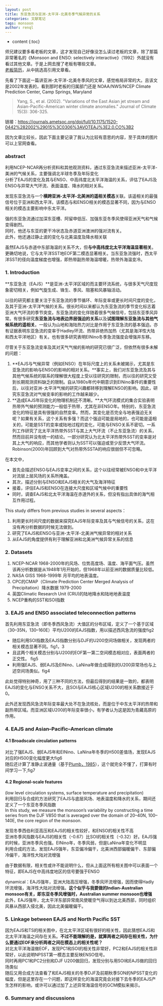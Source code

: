 ```yaml
---
layout: post
title: 东亚急流与亚洲-太平洋-北美冬季气候异常的关系
categories: 文献笔记
tags: monsoon
author: renql
---
```


* content
{:toc}

师兄建议要多看老板的文章，这才发现自己好像没怎么读过老板的文章，除了那篇非常著名的《Monsoon and ENSO: selectively interactive》（1992）外就没有看过其他文章。于是上网去搜了老板有哪些文章。   
<a href="http://atmos.sysu.edu.cn/teacher/357" target="_blank">老板简历</a>，从中挑选高引用文章看。  

先看了下面这一篇讲亚洲-太平洋-北美冬季风的文章，感觉格局非常的大。且该文是2002年发表的，看到那时老板的归属部门还是 NOAA/NWS/NCEP Climate Prediction Center, Camp Springs, Maryland   
   
> Yang, S., et al. (2002). "Variations of the East Asian jet stream and Asian-Pacific-American winter climate anomalies." Journal of Climate 15(3): 306-325.

链接：https://journals.ametsoc.org/doi/full/10.1175/1520-0442%282002%29015%3C0306%3AVOTEAJ%3E2.0.CO%3B2

因为文章比较长，因此下面主要记录了我认为比较有意思的内容，至于具体的图片可以上官网查看。

### abstract ###
利用NCEP-NCAR再分析资料和其他观测资料，通过东亚急流来描述亚洲-太平洋-美洲的气候关系，主要强调北半球冬季及年际变化   
分析了EAJS的变化及其与ENSO、中高纬度北太平洋海温的关系，评估了EAJS及ENSO与异常大气环流、表面温度、降水的相对关系。   

发现东亚急流与一个**横跨亚洲-太平洋-北美洲的遥相关模态**关联。该遥相关的最强信号位于亚洲和西太平洋。该模态与和ENSO相关的模态显著不同，因为与ENSO相关的模态主要影响中东太平洋。

强的东亚急流通过加深东亚槽、阿留申低压、加强东亚冬季风使得亚洲天气和气候变得剧烈。   
同时，他还与东亚的更干冷状态及赤道亚洲澳洲的强对流有关。  
此外，他还通过静止波的变化与北美温度及降水相关联 
 
虽然EAJS与赤道中东部海温的关系不大，但**与中高纬度北太平洋海温显著相关**。更确切地说，它与太平洋SST地EOF第二模态显著相关。当东亚急流强时，西太平洋SST的径向温度梯度也增强，即热带副热带海温增暖，热带外海温变冷。  




### 1. Introduction   
**东亚急流（EAJS）**是亚洲-太平洋区域的而主要环流系统，与很多天气尺度现象密切相关，例如气旋生成、锋生、季风、阻塞和风暴轴活动。

以往的研究都主要关注于东亚急流的季节循环、年际变率或更长时间尺度的变化，及其于亚洲-太平洋气候的关系。很长时间以来都认为东亚急流的季节变化标志着亚洲大气环流的季节突变。东亚急流的变化伴随着很多气候信号，包括东亚季风异常。有很多研究**东亚急流与地表边界层强迫的关系**以及**试图理解东亚急流与其他气候系统的遥相关**。一般认为山地和海陆热力对比是作用于东亚急流的基本强迫。亦有证据表明东亚急流的变率于Hadley环流、热带非绝热加热（尤其是海洋性大陆和西太平洋地区）有关。也有很多研究表明EINino冬季急流强度会增强并东移。

尽管关于东亚急流变率及其对天气气候的影响的研究已很广泛，但依然有很多未解的问题：  
1. **EAJS与气候异常（例如ENSO）在年际尺度上的关系未被揭示，尤其是东亚急流的影响与ENSO的影响的相对关系。**事实上，我们对东亚急流及其与其他气候系统的联系的理解很大程度上受以往研究的限制，而以往的研究又受到长期观测资料缺乏的限制。自从1980s年代中期意识到EINino事件的重要性后，以往对亚洲-太平洋气候的研究兴趣都转移到理解ENSO的影响。因此，研究东亚急流对气候变率的影响的工作越来越少。  
2. **造成EAJS年际变化的物理机制还不清晰。**大气环流模式的集合实验表明热带外气候的预测能力一般低于热带，尤其在非ENSO年。特别的，东亚急流变化的特征是具有很强的自然变率。然而，其变化是否完全与地表强迫无关呢？如果有关系，这个关系有多强？而这个强迫可能是局地的，也可能是遥相关的，可能是SST的变率或陆地过程的变化，可能与ENSO关系不密切。一系列工作研究了北太平洋热带外SST与其上大气环流（不止东亚急流）的关系，然而目前并没有统一的结论。一部分研究认为北太平洋热带外SST的变率是对其上大气的响应，而其他学者则认为SST可以强迫或至少反馈大气环流。Robinson(2000)年回顾到大气对热带外SSTA的响应很弱但不可忽略。

在本文中，  

- 首先会描述ENSO与EAJS变率之间的关系，这个以往经常被ENSO和中太平洋对流层上层风场的关系所掩盖。   
- 其次，描述分别与ENSO和EAJS相关的大气及海洋特征   
- 接着，评估EAJS和ENSO在连接大尺度和区域气候中的重要性  
- 同时，调查EAJS和北太平洋海温在赤道外的关系，但没有指出具体的海气相互作用过程。

This study differs from previous studies in several aspects：  
1. 利用更长时间尺度的数据来探究EAJS年际变率及其与气候信号的关系，这在没有再分析数据的时候无法做到。  
2. 研究了EAJS和ENSO与亚洲-太平洋-北美洲气候异常的相对关系   
3. 从EAJS的角度提供有利于理解亚洲和北美洲气候异常关系的信息  

### 2. Datasets   
1. NCEP-NCAR 1968-2000年的风场、位势高度场、温度、海平面气压。虽然该再分析数据是从1948年1月开始的，但1968年以前亚洲的数据质量比较低。  
2. NASA GISS 1968-1999年 月平均的地表温度。  
3. CPC的CMAP（Climate Prediction Center Merged Analysis of Precipitation）降水数据 1979-2000  
4. 英国Climatic Research Unit (CRU)的陆地降水和陆地地表温度  
5. NCEP重构的SST和SOI指数  
 
### 3. EAJS and ENSO associated teleconnection patterns  
首先利用东亚急流（即冬季西风急流）大值区的分布区域，定义了一个基于区域（30–35N，130–160E）平均U200的EAJS指数，用以描述西风急流的强度fig2   

- 随后利用SOI指数及EAJS指数分别与DJF的U200空间场做相关，发现两者的相关模态显著不同。fig1，3   
- 且这两个相关模态分别与U200的EOF第一第二空间模态相对应，表面两者的正交性。 fig5  
- 利用强EAJS、弱EAJS及EINino、LaNina年做合成得到的U200异常场也与上述空间场类似。fig4   

此处觉得特别神奇，用了三种不同的方法，但最后得到的结果是一致的，都表明EAJS的变化与ENSO关系不大，且SOI与EAJS核心区域U200的相关系数接近于0。

此外还发现西风急流年际变率最大处不在急流核处，而是位于中东太平洋的热带和副热带区域。而亚洲区域U200的年际变率很小，有学者认为这是因为青藏高原的作用。

### 4. EAJS and Asian–Pacific–American climate   
#### 4.1 Broadscale circulation patterns      
对比了强EAJS、弱EAJS年和EINino、LaNina年冬季的H500差值场，发现EAJS对应的H500变化幅度更大fig6   
随后还计算了准静止波通量（基于<a href="https://journals.ametsoc.org/doi/pdf/10.1175/1520-0469%281985%29042%3C0217%3AOTTDPO%3E2.0.CO%3B2" target="_blank">Plumb，1985</a>），这个就完全不懂了，打算有时间学习一下,fig7   

#### 4.2 Regional-scale features 
(low level circulation systems, surface temperature and precipitation)    
利用回归与合成的方法研究了EAJS与底层风场、地表温度和降水的关系，期间还定义了一个东亚冬季风指数    
In this study, we measure the monsoon’s variability by constructing a time series from the DJF V850 that is averaged over the domain of 20–40N, 100–140E, the core region of the monsoon.  

发现冬季西伯利亚高压和EAJS的相关性较好，和ENSO的相关性不高   
亚洲冬季风指数与EAJS的相关性（-0.67）比SOI的相关性（-0.32）好。EAJS强的时候，亚洲冬季风也强。EINino年，冬季风弱，但是LaNina年变化不明显   
利用合成的方法，发现EAJS强年，东亚偏冷偏干，北美洲西部偏暖偏干、东部偏冷偏干，海洋性大陆对流增强

由于数据有限，相关性或许不能说明什么，但从上面这所有相关图中可以表面一个特征，即EAJS在中高纬度地区的信号要强于ENSO   

dynamical：EAJS强年，亚洲大陆高压增强，冬季风环流增强，因而使得Hadly环流增强，海洋性大陆对流增强。**这个似乎与我要做的Indian-Australian monsoon有关，即东亚冬季风增强时，Australian summer monsoon也增强**   
此外，EAJS强年，北太平洋东部异常南风使暖空气得以到达北美西部，同时组织风暴从西部入侵北美，因此北美偏暖偏干。

### 5. Linkage between EAJS and North Pacific SST   
因为EAJS和TS的相关图中，在北太平洋区域有很好的相关性，因此猜想EAJS和北太平洋海温之间存在关系。**不过不能理解的是，就算两者之间存在相关性，为什么要通过EOF来分析两者之间在模态上的相关性呢？**   
对北太平洋海温做EOF，发现PC1和SOI的相关性非常好，PC2和EAJS的相关性非常好，以此说明NPSST第一模态主要反映ENSO信号。  
同时再用PC1和PC2分别和DJF U200做回归，发现分别与用SOI和EAJS做的回归场类似  
随后又用合成方法查看了和EAJS相关的冬季DJF及前期秋季SON的NPSST变化的幅度，但是这里存在一个问题，即这样变化的海温究竟会对接下去冬季的EAJS产生怎样的影响，或许可以通过加了上述异常海温信号的GCM模拟来揭示。   

### 6. Summary and discussions

